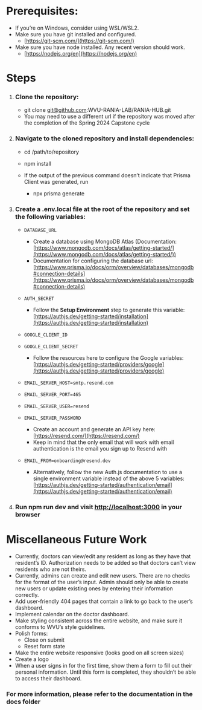 # Prerequisites:

- If you’re on Windows, consider using WSL/WSL2.
- Make sure you have git installed and configured.
  - [https://git-scm.com/](https://git-scm.com/)
- Make sure you have node installed. Any recent version should work.
  - [https://nodejs.org/en](https://nodejs.org/en)

# Steps

1.  ### Clone the repository:

    - git clone [git@github.com](mailto:git@github.com):WVU-RANIA-LAB/RANIA-HUB.git
    - You may need to use a different url if the repository was moved after the completion of the Spring 2024 Capstone cycle

2.  ### Navigate to the cloned repository and install dependencies:

    - cd /path/to/repository
    - npm install
    - If the output of the previous command doesn’t indicate that Prisma Client was generated, run

      - npx prisma generate

3.  ### Create a .env.local file at the root of the repository and set the following variables:

    - `DATABASE_URL`

      - Create a database using MongoDB Atlas (Documentation: [https://www.mongodb.com/docs/atlas/getting-started/](https://www.mongodb.com/docs/atlas/getting-started/))
      - Documentation for configuring the database url: [https://www.prisma.io/docs/orm/overview/databases/mongodb#connection-details](https://www.prisma.io/docs/orm/overview/databases/mongodb#connection-details)

    - `AUTH_SECRET`

      - Follow the **Setup Environment** step to generate this variable: [https://authjs.dev/getting-started/installation](https://authjs.dev/getting-started/installation)

    - `GOOGLE_CLIENT_ID`
    - `GOOGLE_CLIENT_SECRET`

      - Follow the resources here to configure the Google variables: ​​[https://authjs.dev/getting-started/providers/google](https://authjs.dev/getting-started/providers/google)

    - `EMAIL_SERVER_HOST=smtp.resend.com`
    - `EMAIL_SERVER_PORT=465`
    - `EMAIL_SERVER_USER=resend`
    - `EMAIL_SERVER_PASSWORD`

      - Create an account and generate an API key here: [https://resend.com/](https://resend.com/)
      - Keep in mind that the only email that will work with email authentication is the email you sign up to Resend with

    - `EMAIL_FROM=onboarding@resend.dev`

      - Alternatively, follow the new Auth.js documentation to use a single environment variable instead of the above 5 variables: [https://authjs.dev/getting-started/authentication/email](https://authjs.dev/getting-started/authentication/email)

4.  ### Run npm run dev and visit [http://localhost:3000](http://localhost:3000/) in your browser

# Miscellaneous Future Work

- Currently, doctors can view/edit any resident as long as they have that resident’s ID. Authorization needs to be added so that doctors can’t view residents who are not theirs.
- Currently, admins can create and edit new users. There are no checks for the format of the user’s input. Admin should only be able to create new users or update existing ones by entering their information correctly.
- Add user-friendly 404 pages that contain a link to go back to the user’s dashboard.
- Implement calendar on the doctor dashboard.
- Make styling consistent across the entire website, and make sure it conforms to WVU’s style guidelines.
- Polish forms:
  - Close on submit
  - Reset form state
- Make the entire website responsive (looks good on all screen sizes)
- Create a logo
- When a user signs in for the first time, show them a form to fill out their personal information. Until this form is completed, they shouldn’t be able to access their dashboard.

### <b>For more information, please refer to the documentation in the docs folder </b>
